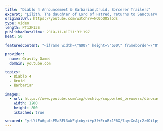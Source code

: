 ```yaml
---
title: "Diablo 4 Announcement & Barbarian,Druid, Sorcerer Trailers"
excerpt: "Lilith, The daughter of Lord of Hatred, returns to Sanctuary in the reveal trailer for Diablo 4. Diablo IV is the newest cinematic from ..."
originalUrl: https://youtube.com/watch?v=NO0bQ0Slods
type: video
length: PT12M13S
publishedDateTime: 2019-11-01T21:32:19Z
heat: 50

featuredContent: "<iframe width=\"800\" height=\"500\" frameborder=\"0\" src=\"https://www.youtube.com/embed/NO0bQ0Slods\" allow=\"accelerometer; autoplay; encrypted-media; gyroscope; picture-in-picture\" allowfullscreen></iframe>"

provider:
  name: Gravity Games
  domain: youtube.com

topics:
  - Diablo 4
  - Druid
  - Barbarian

images:
  - url: https://www.youtube.com/img/desktop/supported_browsers/dinosaur.png
    width: 1200
    height: 800
    isCached: true

secured: "yrUYtFu6gpfsPMaBFL3xWFqtnbyri+p3Z+EruBx1P6X/7ayrXeAjr2zGOilpyNxoRJjtCWqGiCdti13H0o7DEfzDrjHXuTKaGG8NhqYbGbbFaWioSaD/uYfD6Hc207RF7R4d1MEZ68bF3nktYcL4kvp5yuXvUI335NtXml3QhavtIBD3caCr165/q/DIlPZW7pIquTEq6Y6MsMgmL4EjcBW01P5KbNWFaYFcDDvO6YVp1WqZIDmM7d4IQ/YLAcJITSgMOWyTZgy9u7vBtwEK+LkUA/ExY9csU2zFjsVvQ3AO00gU+zJh8VUkICu5rgQOFCsArByu/QYIuCeCV/ZYmLzYdT9HQVBauZ5LJVktHeiI1a6KKPaEfkxpwmwdfTKUWnCdZ2Y3o7vkzf4NELt8yts0//UyT/BRuwxjPIKwzk0=;vBT1WZopuTn2W0Y111v0EQ=="
---
```


